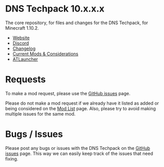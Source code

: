 # DNS Techpack 10.x.x.x
The core repository, for files and changes for the DNS Techpack, for Minecraft 1.10.2.

* [Website](http://dnstechpack.com/)
* [Discord](http://discord.gg/0abLGwcRy9amWzRa)
* [Changelog](https://github.com/DNSTechpack/DNS10-MC1.10.2/blob/master/CHANGELOG.md)
* [Current Mods & Considerations](https://github.com/DNSTechpack/DNS10-MC1.10.2/blob/master/MODLIST.md)
* [ATLauncher](https://atlauncher.com/pack/DNSTechpack/)

# Requests

To make a mod request, please use the [GitHub issues](https://github.com/DNSTechpack/DNS10-MC1.10.2/issues) page.

Please do not make a mod request if we already have it listed as added or being considered on the [Mod List](https://github.com/DNSTechpack/DNS10-MC1.10.2/blob/master/MODLIST.md) page. Also, please try to avoid making multiple issues for the same mod.

# Bugs / Issues

Please post any bugs or issues with the DNS Techpack on the [GitHub issues](https://github.com/DNSTechpack/DNS10-MC1.10.2/issues) page. This way we can easily keep track of the issues that need fixing.
